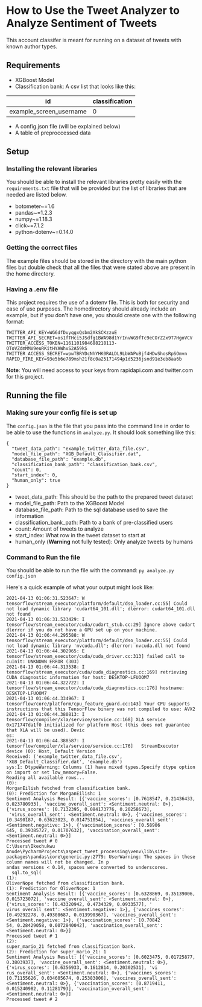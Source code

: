# How to Use the Tweet Analyzer to Analyze Sentiment of Tweets
This account classifer is meant for running on a dataset of tweets with known author types. 
## Requirements
* XGBoost Model
* Classification bank: A csv list that looks like this:

|  id|classification  |
|--|--|
|  example_screen_username|0  |
* A config.json file (will be explained below)
* A table of preproccessed data

## Setup
### Installing the relevant libraries
You should be able to install the relevant libraries pretty easily with the `requirements.txt` file that will be provided but the list of libraries that are needed are listed below.
* botometer~=1.6  
* pandas~=1.2.3  
* numpy~=1.18.3  
* click~=7.1.2  
* python-dotenv~=0.14.0

### Getting the correct files
The example files should be stored in the directory with the main python files but double check that all the files that were stated above are present in the home directory.

### Having a .env file
This project requires the use of a dotenv file. This is both for security and ease of use purposes. The homedirectory should already include an example, but if you don't have one, you should create one with the following format:
```
TWITTER_API_KEY=WG6dfDuyqgxQsbm2XkSCKzzuE  
TWITTER_API_SECRET=os1fTHci5JSdfg1BWA98d1YrInvWG9fTc9eCOrZ2x9T7HgoVCV  
TWITTER_ACCESS_TOKEN=1161101984688218113-OToVZdmMMV9euRKitHYAWhvS2A59kS  
TWITTER_ACCESS_SECRET=wpwTBRYDcNhYHK0RALDL9LbWAPuBjf4HDwShosRpSOmvn  
RAPID_FIRE_KEY=93e5b6e789msh21f8c0a25171494p1d5236jsnd91e3eb8aa6b
```
**Note**: You will need access to your keys from rapidapi.com and twitter.com for this project. 

## Running the file
### Making sure your config file is set up
The `config.json` is the file that you pass into the command line in order to be able to use the functions in `analyze.py`. It should look something like this:
```
{  
  "tweet_data_path": "example_twitter_data_file.csv",  
  "model_file_path": "XGB_Default_Classifier.dat",  
  "database_file_path": "example.db",  
  "classification_bank_path": "classification_bank.csv",  
  "count": 0,  
  "start_index": 0,  
  "human_only": true  
}
```
* tweet_data_path: This should be the path to the prepared tweet dataset
* model_file_path: Path to the XGBoost Model
* database_file_path: Path to the sql database used to save the information
* classification_bank_path: Path to a bank of pre-classified users
* count: Amount of tweets to analyze
* start_index: What row in the tweet dataset to start at
* human_only (**Warning** not fully tested): Only analyze tweets by humans

### Command to Run the file
You should be able to run the file with the command:
`py analyze.py config.json`

Here's a quick example of what your output might look like:
```
2021-04-13 01:06:31.523647: W tensorflow/stream_executor/platform/default/dso_loader.cc:55] Could not load dynamic library 'cudart64_101.dll'; dlerror: cudart64_101.dll not found
2021-04-13 01:06:31.533429: I tensorflow/stream_executor/cuda/cudart_stub.cc:29] Ignore above cudart dlerror if you do not have a GPU set up on your machine.
2021-04-13 01:06:44.295588: W tensorflow/stream_executor/platform/default/dso_loader.cc:55] Could not load dynamic library 'nvcuda.dll'; dlerror: nvcuda.dll not found
2021-04-13 01:06:44.302965: E tensorflow/stream_executor/cuda/cuda_driver.cc:313] failed call to cuInit: UNKNOWN ERROR (303)
2021-04-13 01:06:44.313538: I tensorflow/stream_executor/cuda/cuda_diagnostics.cc:169] retrieving CUDA diagnostic information for host: DESKTOP-LFUOOM7
2021-04-13 01:06:44.322722: I tensorflow/stream_executor/cuda/cuda_diagnostics.cc:176] hostname: DESKTOP-LFUOOM7
2021-04-13 01:06:44.334967: I tensorflow/core/platform/cpu_feature_guard.cc:143] Your CPU supports instructions that this TensorFlow binary was not compiled to use: AVX2
2021-04-13 01:06:44.380813: I tensorflow/compiler/xla/service/service.cc:168] XLA service 0x171747da1f0 initialized for platform Host (this does not guarantee that XLA will be used). Devic
es:
2021-04-13 01:06:44.388587: I tensorflow/compiler/xla/service/service.cc:176]   StreamExecutor device (0): Host, Default Version
Received: ('example_twitter_data_file.csv', 'XGB_Default_Classifier.dat', 'example.db')
sys:1: DtypeWarning: Columns (1) have mixed types.Specify dtype option on import or set low_memory=False.
Reading all available rows...
(0):
MorganEilish fetched from classification bank.
(0): Prediction for MorganEilish: 1
Sentiment Analysis Result: [{'vaccine_scores': [0.7618547, 0.21436433, 0.023780933], 'vaccine_overall_sent': <Sentiment.neutral: 0>}, {'virus_scores': [0.7132395, 0.084173776, 0.20258673],
 'virus_overall_sent': <Sentiment.neutral: 0>}, {'vaccines_scores': [0.3490187, 0.63623023, 0.014751054], 'vaccines_overall_sent': <Sentiment.negative: 1>}, {'vaccination_scores': [0.58906
645, 0.39385727, 0.01707632], 'vaccination_overall_sent': <Sentiment.neutral: 0>}]
Processed tweet # 0
C:\Users\Ikechukwu Anude\PycharmProjects\aspect_tweet_processing\venv\lib\site-packages\pandas\core\generic.py:2779: UserWarning: The spaces in these column names will not be changed. In p
andas versions < 0.14, spaces were converted to underscores.
  sql.to_sql(
(1):
OliverNope fetched from classification bank.
(1): Prediction for OliverNope: 1
Sentiment Analysis Result: [{'vaccine_scores': [0.6328869, 0.35139006, 0.015723072], 'vaccine_overall_sent': <Sentiment.neutral: 0>}, {'virus_scores': [0.43320942, 0.4734329, 0.0933577], '
virus_overall_sent': <Sentiment.negative: 1>}, {'vaccines_scores': [0.49292278, 0.49308687, 0.013990367], 'vaccines_overall_sent': <Sentiment.negative: 1>}, {'vaccination_scores': [0.70842
54, 0.28429058, 0.0072840042], 'vaccination_overall_sent': <Sentiment.neutral: 0>}]
Processed tweet # 1
(2):
super_mario_21 fetched from classification bank.
(2): Prediction for super_mario_21: 1
Sentiment Analysis Result: [{'vaccine_scores': [0.6023475, 0.01725877, 0.3803937], 'vaccine_overall_sent': <Sentiment.neutral: 0>}, {'virus_scores': [0.6356933, 0.1612814, 0.20302531], 'vi
rus_overall_sent': <Sentiment.neutral: 0>}, {'vaccines_scores': [0.71155626, 0.034605674, 0.25383806], 'vaccines_overall_sent': <Sentiment.neutral: 0>}, {'vaccination_scores': [0.8719411,
0.015240982, 0.11281793], 'vaccination_overall_sent': <Sentiment.neutral: 0>}]
Processed tweet # 2